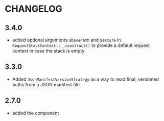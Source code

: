 CHANGELOG
=========

3.4.0
-----

 * added optional arguments `$basePath` and `$secure` in `RequestStackContext::__construct()`
   to provide a default request context in case the stack is empty

3.3.0
-----
 * Added `JsonManifestVersionStrategy` as a way to read final,
   versioned paths from a JSON manifest file.

2.7.0
-----

 * added the component
